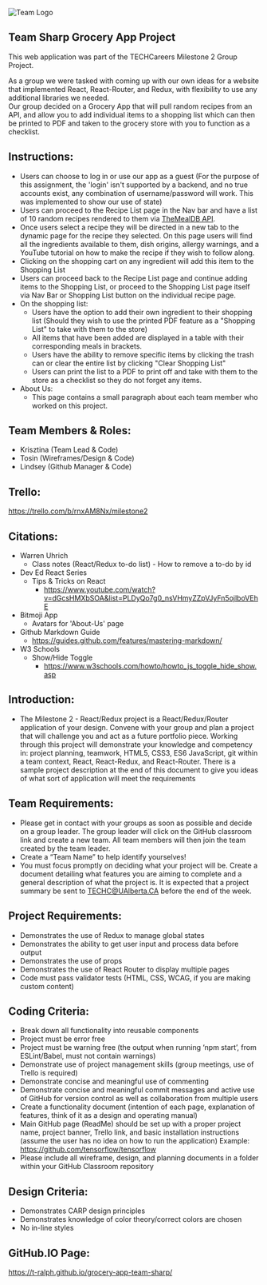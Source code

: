 ![Team Logo](./src/img/TeamSharp-TwitterBanner.png?raw=true "Team Sharp Grocery Project")

## Team Sharp Grocery App Project
This web application was part of the TECHCareers Milestone 2 Group Project. 
   
As a group we were tasked with coming up with our own ideas for a website that implemented React, React-Router, and Redux, with flexibility to use any additional libraries we needed.  
Our group decided on a Grocery App that will pull random recipes from an API, and allow you to add individual items to a shopping list which can then be printed to PDF and taken to the grocery store with you to function as a checklist.

## Instructions:
- Users can choose to log in or use our app as a guest (For the purpose of this assignment, the 'login' isn't supported by a backend, and no true accounts exist, any combination of username/password will work. This was implemented to show our use of state)
- Users can proceed to the Recipe List page in the Nav bar and have a list of 10 random recipes rendered to them via [TheMealDB API](https://www.themealdb.com/).
- Once users select a recipe they will be directed in a new tab to the dynamic page for the recipe they selected. On this page users will find all the ingredients available to them, dish origins, allergy warnings, and a YouTube tutorial on how to make the recipe if they wish to follow along.
- Clicking on the shopping cart on any ingredient will add this item to the Shopping List
- Users can proceed back to the Recipe List page and continue adding items to the Shopping List, or proceed to the Shopping List page itself via Nav Bar or Shopping List button on the individual recipe page.
- On the shopping list:
    - Users have the option to add their own ingredient to their shopping list (Should they wish to use the printed PDF feature as a "Shopping List" to take with them to the store)
    - All items that have been added are displayed in a table with their corresponding meals in brackets.
    - Users have the ability to remove specific items by clicking the trash can or clear the entire list by clicking "Clear Shopping List"
    - Users can print the list to a PDF to print off and take with them to the store as a checklist so they do not forget any items.
- About Us:
    - This page contains a small paragraph about each team member who worked on this project.

## Team Members & Roles:
- Krisztina (Team Lead & Code)
- Tosin (Wireframes/Design & Code)
- Lindsey (Github Manager & Code)

## Trello:
https://trello.com/b/rnxAM8Nx/milestone2

## Citations:
- Warren Uhrich 
    - Class notes (React/Redux to-do list) - How to remove a to-do by id
- Dev Ed React Series
    - Tips & Tricks on React
        - https://www.youtube.com/watch?v=dGcsHMXbSOA&list=PLDyQo7g0_nsVHmyZZpVJyFn5ojlboVEhE
- Bitmoji App
    - Avatars for 'About-Us' page
- Github Markdown Guide
    - https://guides.github.com/features/mastering-markdown/
- W3 Schools
    - Show/Hide Toggle
        - https://www.w3schools.com/howto/howto_js_toggle_hide_show.asp


## Introduction: 
- The Milestone 2 - React/Redux project is a React/Redux/Router application of your design. Convene with your group and plan a project that will challenge you and act as a future portfolio piece. Working through this project will demonstrate your knowledge and competency in: project planning, teamwork, HTML5, CSS3, ES6 JavaScript, git within a team context, React, React-Redux, and React-Router. There is a sample project description at the end of this document to give you ideas of what sort of application will meet the requirements

## Team Requirements:
- Please get in contact with your groups as soon as possible and decide on a group leader. The group leader will click on the GitHub classroom link and create a new team. All team members will then join the team created by the team leader.
- Create a “Team Name” to help identify yourselves!
- You must focus promptly on deciding what your project will be. Create a document detailing what features you are aiming to complete and a general description of what the project is. It is expected that a project summary be sent to TECHC@UAlberta.CA before the end of the week.

## Project Requirements:
- Demonstrates the use of Redux to manage global states
- Demonstrates the ability to get user input and process data before output
- Demonstrates the use of props
- Demonstrates the use of React Router to display multiple pages
- Code must pass validator tests (HTML, CSS, WCAG, if you are making custom content)

## Coding Criteria:
- Break down all functionality into reusable components
- Project must be error free
- Project must be warning free (the output when running ‘npm start’, from ESLint/Babel, must not contain warnings)
- Demonstrate use of project management skills (group meetings, use of Trello is required)
- Demonstrate concise and meaningful use of commenting
- Demonstrate concise and meaningful commit messages and active use of GitHub for version control as well as collaboration from multiple users
- Create a functionality document (intention of each page, explanation of features, think of it as a design and operating manual)
- Main GitHub page (ReadMe) should be set up with a proper project name, project banner, Trello link, and basic installation instructions (assume the user has no idea on how to run the application) Example: https://github.com/tensorflow/tensorflow
- Please include all wireframe, design, and planning documents in a folder within your GitHub Classroom repository

## Design Criteria:
- Demonstrates CARP design principles
- Demonstrates knowledge of color theory/correct colors are chosen
- No in-line styles

## GitHub.IO Page:
https://t-ralph.github.io/grocery-app-team-sharp/
